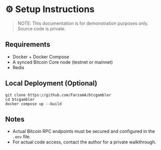 # ⚙️ Setup Instructions

> NOTE: This documentation is for demonstration purposes only. Source code is private.

## Requirements

- Docker + Docker Compose
- A synced Bitcoin Core node (testnet or mainnet)
- Redis

## Local Deployment (Optional)

```
git clone https://github.com/FarzamA/btcgambler
cd btcgambler
docker compose up --build
```

## Notes

- Actual Bitcoin RPC endpoints must be secured and configured in the `.env` file.
- For actual code access, contact the author for a private walkthrough.


